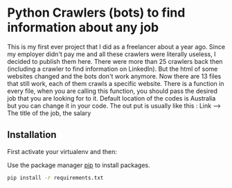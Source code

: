 # Python Crawlers (bots) to find information about any job

This is my first ever project that I did as a freelancer about a year ago.
Since my employer didn't pay me and all these crawlers were literally useless, I decided to publish them here.
There were more than 25 crawlers back then (including a crawler to find information on LinkedIn). But the html of some websites changed and the bots don't work anymore.
Now there are 13 files that still work, each of them crawls a specific website. 
There is a function in every file, when you are calling this function, you should pass the desired job that you are looking for to it. Default location of the codes is Australia but you can change it in your code.
The out put is usually like this : Link --> The title of the job, the salary


## Installation

First activate your virtualenv and then:

Use the package manager [pip](https://pip.pypa.io/en/stable/) to install packages.

```bash
pip install -r requirements.txt
```

